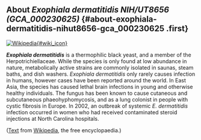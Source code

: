 About *Exophiala dermatitidis NIH/UT8656 (GCA\_000230625)* {#about-exophiala-dermatitidis-nihut8656-gca_000230625 .first}
----------------------------------------------------------

[![Wikipedia](/img/wikipedia_logo_v2_en.png){#wiki_icon}](http://en.wikipedia.org/wiki/Exophiala_dermatitidis)

***Exophiala dermatitidis*** is a thermophilic black yeast, and a member
of the Herpotrichiellaceae. While the species is only found at low
abundance in nature, metabolically active strains are commonly isolated
in saunas, steam baths, and dish washers. *Exophiala dermatitidis* only
rarely causes infection in humans, however cases have been reported
around the world. In East Asia, the species has caused lethal brain
infections in young and otherwise healthy individuals. The fungus has
been known to cause cutaneous and subcutaneous phaeohyphomycosis, and as
a lung colonist in people with cystic fibrosis in Europe. In 2002, an
outbreak of systemic *E. dermatitidis* infection occurred in women who
had received contaminated steroid injections at North Carolina
hospitals.

([Text](http://en.wikipedia.org/wiki/Exophiala_dermatitidis) from
[Wikipedia](http://en.wikipedia.org/), the free encyclopaedia.)
